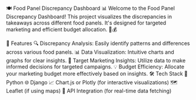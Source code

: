 🍽️ Food Panel Discrepancy Dashboard 📊
Welcome to the Food Panel Discrepancy Dashboard! This project visualizes the discrepancies in takeaways across different food panels. It's designed for targeted marketing and efficient budget allocation. 🎯💰

🚀 Features
🔍 Discrepancy Analysis: Easily identify patterns and differences across various food panels.
📊 Data Visualization: Intuitive charts and graphs for clear insights.
🎯 Target Marketing Insights: Utilize data to make informed decisions for targeted campaigns.
💡 Budget Efficiency: Allocate your marketing budget more effectively based on insights.
🛠️ Tech Stack
🐍 Python
🌐 Django
📈 Chart.js or Plotly (for interactive visualizations)
🗺️ Leaflet (if using maps)
🔄 API Integration (for real-time data fetching)
